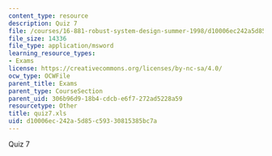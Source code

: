 ```yaml
---
content_type: resource
description: Quiz 7
file: /courses/16-881-robust-system-design-summer-1998/d10006ec242a5d85c59330815385bc7a_quiz7.xls
file_size: 14336
file_type: application/msword
learning_resource_types:
- Exams
license: https://creativecommons.org/licenses/by-nc-sa/4.0/
ocw_type: OCWFile
parent_title: Exams
parent_type: CourseSection
parent_uid: 306b96d9-18b4-cdcb-e6f7-272ad5228a59
resourcetype: Other
title: quiz7.xls
uid: d10006ec-242a-5d85-c593-30815385bc7a
---
```

Quiz 7